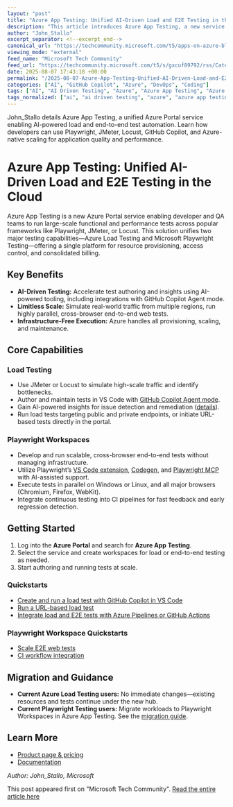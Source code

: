 ```yaml
---
layout: "post"
title: "Azure App Testing: Unified AI-Driven Load and E2E Testing in the Cloud"
description: "This article introduces Azure App Testing, a new service in the Azure Portal that combines Azure Load Testing and Microsoft Playwright Testing into one scalable hub. It highlights AI-driven automation, infrastructure-free parallel test execution, and seamless integration with development workflows using tools like VS Code and GitHub Copilot Agent. The post outlines core capabilities, migration guidance, and quickstarts for leveraging Azure App Testing to accelerate application quality, regression detection, and performance optimization."
author: "John_Stallo"
excerpt_separator: <!--excerpt_end-->
canonical_url: "https://techcommunity.microsoft.com/t5/apps-on-azure-blog/introducing-azure-app-testing-scalable-end-to-end-app-validation/ba-p/4440496"
viewing_mode: "external"
feed_name: "Microsoft Tech Community"
feed_url: "https://techcommunity.microsoft.com/t5/s/gxcuf89792/rss/Category?category.id=Azure"
date: 2025-08-07 17:43:18 +00:00
permalink: "/2025-08-07-Azure-App-Testing-Unified-AI-Driven-Load-and-E2E-Testing-in-the-Cloud.html"
categories: ["AI", "GitHub Copilot", "Azure", "DevOps", "Coding"]
tags: ["AI", "AI Driven Testing", "Azure", "Azure App Testing", "Azure Load Testing", "CI/CD", "Cloud Testing", "Coding", "Community", "Continuous Integration", "Cross Browser Testing", "DevOps", "End To End Testing", "GitHub Copilot", "GitHub Copilot Agent", "Infrastructure Automation", "JMeter", "Load Testing", "Locust", "Microsoft Azure", "Microsoft Playwright Testing", "Performance Testing", "Playwright Workspaces", "Test Automation", "Test Parallelization", "Visual Studio Code"]
tags_normalized: ["ai", "ai driven testing", "azure", "azure app testing", "azure load testing", "ci slash cd", "cloud testing", "coding", "community", "continuous integration", "cross browser testing", "devops", "end to end testing", "github copilot", "github copilot agent", "infrastructure automation", "jmeter", "load testing", "locust", "microsoft azure", "microsoft playwright testing", "performance testing", "playwright workspaces", "test automation", "test parallelization", "visual studio code"]
---
```


John_Stallo details Azure App Testing, a unified Azure Portal service enabling AI-powered load and end-to-end test automation. Learn how developers can use Playwright, JMeter, Locust, GitHub Copilot, and Azure-native scaling for application quality and performance.<!--excerpt_end-->

# Azure App Testing: Unified AI-Driven Load and E2E Testing in the Cloud

Azure App Testing is a new Azure Portal service enabling developer and QA teams to run large-scale functional and performance tests across popular frameworks like Playwright, JMeter, or Locust. This solution unifies two major testing capabilities—Azure Load Testing and Microsoft Playwright Testing—offering a single platform for resource provisioning, access control, and consolidated billing.

## Key Benefits

- **AI-Driven Testing:** Accelerate test authoring and insights using AI-powered tooling, including integrations with GitHub Copilot Agent mode.
- **Limitless Scale:** Simulate real-world traffic from multiple regions, run highly parallel, cross-browser end-to-end web tests.
- **Infrastructure-Free Execution:** Azure handles all provisioning, scaling, and maintenance.

## Core Capabilities

### Load Testing

- Use JMeter or Locust to simulate high-scale traffic and identify bottlenecks.
- Author and maintain tests in VS Code with [GitHub Copilot Agent mode](https://aka.ms/malt-vscode/get).
- Gain AI-powered insights for issue detection and remediation ([details](https://aka.ms/malt-insights/docs)).
- Run load tests targeting public and private endpoints, or initiate URL-based tests directly in the portal.

### Playwright Workspaces

- Develop and run scalable, cross-browser end-to-end tests without managing infrastructure.
- Utilize Playwright’s [VS Code extension](https://marketplace.visualstudio.com/items?itemName=ms-playwright.playwright), [Codegen](https://playwright.dev/docs/codegen), and [Playwright MCP](https://github.com/microsoft/playwright-mcp) with AI-assisted support.
- Execute tests in parallel on Windows or Linux, and all major browsers (Chromium, Firefox, WebKit).
- Integrate continuous testing into CI pipelines for fast feedback and early regression detection.

## Getting Started

1. Log into the **Azure Portal** and search for **Azure App Testing**.
2. Select the service and create workspaces for load or end-to-end testing as needed.
3. Start authoring and running tests at scale.

### Quickstarts

- [Create and run a load test with GitHub Copilot in VS Code](https://aka.ms/malt-vscode/get)
- [Run a URL-based load test](https://aka.ms/loadtesting/quickstart)
- [Integrate load and E2E tests with Azure Pipelines or GitHub Actions](https://aka.ms/loadtesting/quickstart-ci)

### Playwright Workspace Quickstarts

- [Scale E2E web tests](https://aka.ms/pww/docs/quickstart)
- [CI workflow integration](https://aka.ms/pww/docs/speed-up-ci)

## Migration and Guidance

- **Current Azure Load Testing users:** No immediate changes—existing resources and tests continue under the new hub.
- **Current Playwright Testing users:** Migrate workloads to Playwright Workspaces in Azure App Testing. See the [migration guide](https://aka.ms/mpt/migration-guidance).

## Learn More

- [Product page & pricing](https://aka.ms/azureapptesting/product)
- [Documentation](https://aka.ms/azureapptesting/docs)

*Author: John_Stallo, Microsoft*

This post appeared first on "Microsoft Tech Community". [Read the entire article here](https://techcommunity.microsoft.com/t5/apps-on-azure-blog/introducing-azure-app-testing-scalable-end-to-end-app-validation/ba-p/4440496)
